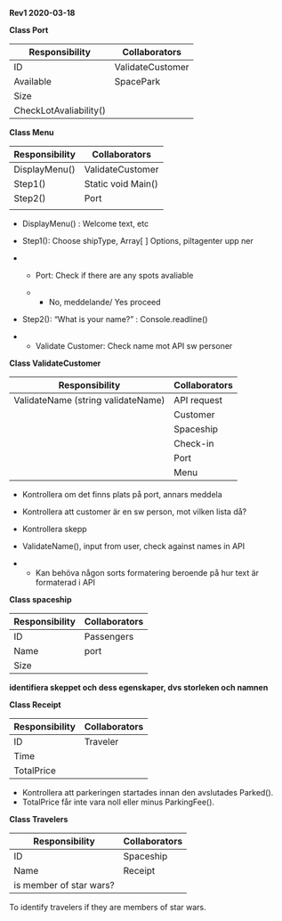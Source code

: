 **Rev1 2020-03-18**



**Class Port**

| **Responsibility**     | **Collaborators** |
| ---------------------- | ----------------- |
| ID                     | ValidateCustomer  |
| Available              | SpacePark         |
| Size                   |                   |
| CheckLotAvaliability() |                   |



**Class Menu**

| **Responsibility** | **Collaborators**  |
| ------------------ | ------------------ |
| DisplayMenu()      | ValidateCustomer   |
| Step1()            | Static void Main() |
| Step2()            | Port               |
|                    |                    |

- DisplayMenu() : Welcome text, etc

- Step1(): Choose shipType, Array[ ] Options, piltagenter upp ner

- - Port: Check if there are any spots avaliable

  - - No, meddelande/ Yes proceed

- Step2(): “What is your name?” : Console.readline()

- - Validate Customer: Check name mot API sw personer



**Class ValidateCustomer**

| **Responsibility**                 | **Collaborators** |
| ---------------------------------- | ----------------- |
| ValidateName (string validateName) | API request       |
|                                    | Customer          |
|                                    | Spaceship         |
|                                    | Check-in          |
|                                    | Port              |
|                                    | Menu              |

- Kontrollera om det finns plats på port, annars meddela

- Kontrollera att customer är en sw person, mot vilken lista då?

- Kontrollera skepp

- ValidateName(), input from user, check against names in API

- - Kan behöva någon sorts formatering beroende på hur text är formaterad i API





**Class spaceship**

| **Responsibility** | **Collaborators** |
| ------------------ | ----------------- |
| ID                 | Passengers        |
| Name               | port              |
| Size               |                   |



**identifiera skeppet och dess egenskaper, dvs storleken och namnen**





**Class Receipt**

| **Responsibility** | **Collaborators** |
| ------------------ | ----------------- |
| ID                 | Traveler          |
| Time               |                   |
| TotalPrice         |                   |

- Kontrollera att parkeringen startades innan den avslutades Parked().
- TotalPrice får inte vara noll eller minus ParkingFee().





**Class Travelers**

| **Responsibility**      | **Collaborators** |
| ----------------------- | ----------------- |
| ID                      | Spaceship         |
| Name                    | Receipt           |
| is member of star wars? |                   |



To identify travelers if they are members of star wars.